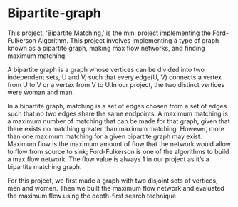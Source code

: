 # Bipartite-graph


This project, ‘Bipartite Matching,’ is the mini project implementing the Ford-Fulkerson Algorithm. This project involves implementing a type of graph known as a bipartite graph, making max flow networks, and finding maximum matching.


A bipartite graph is a graph whose vertices can be divided into two independent sets, U and V, such that every edge(U, V) connects a vertex from U to V or a vertex from V to U.In our project, the two distinct vertices were woman and man.


In a bipartite graph, matching is a set of edges chosen from a set of edges such that no two edges share the same endpoints. A maximum matching is a maximum number of matching that can be made for that graph, given that there exists no matching greater than maximum matching. However, more than one maximum matching for a given bipartite graph may exist. Maximum flow is the maximum amount of flow that the network would allow to flow from source to sink; Ford-Fulkerson is one of the algorithms to build a max flow network. The flow value is always 1 in our project as it’s a bipartite matching graph.


For this project, we first made a graph with two disjoint sets of vertices, men and women. Then we built the maximum flow network and evaluated the maximum flow using the depth-first search technique.

